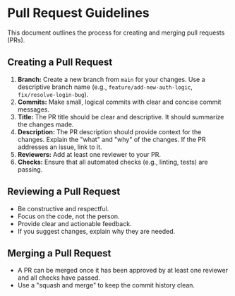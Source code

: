 # Pull Request Guidelines

This document outlines the process for creating and merging pull requests (PRs).

## Creating a Pull Request

1.  **Branch:** Create a new branch from `main` for your changes. Use a descriptive branch name (e.g., `feature/add-new-auth-logic`, `fix/resolve-login-bug`).
2.  **Commits:** Make small, logical commits with clear and concise commit messages.
3.  **Title:** The PR title should be clear and descriptive. It should summarize the changes made.
4.  **Description:** The PR description should provide context for the changes. Explain the "what" and "why" of the changes. If the PR addresses an issue, link to it.
5.  **Reviewers:** Add at least one reviewer to your PR.
6.  **Checks:** Ensure that all automated checks (e.g., linting, tests) are passing.

## Reviewing a Pull Request

- Be constructive and respectful.
- Focus on the code, not the person.
- Provide clear and actionable feedback.
- If you suggest changes, explain why they are needed.

## Merging a Pull Request

- A PR can be merged once it has been approved by at least one reviewer and all checks have passed.
- Use a "squash and merge" to keep the commit history clean.
